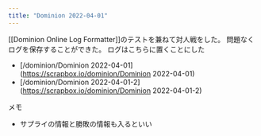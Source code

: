 ```yaml
---
title: "Dominion 2022-04-01"
---
```


[[Dominion Online Log Formatter]]のテストを兼ねて対人戦をした。
問題なくログを保存することができた。
ログはこちらに置くことにした
- [/dominion/Dominion 2022-04-01](https://scrapbox.io/dominion/Dominion 2022-04-01)
- [/dominion/Dominion 2022-04-01-2](https://scrapbox.io/dominion/Dominion 2022-04-01-2)

メモ
- サプライの情報と勝敗の情報も入るといい
